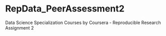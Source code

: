 RepData_PeerAssessment2
=======================

Data Science Specialization Courses by Coursera - Reproducible Research Assignment 2
